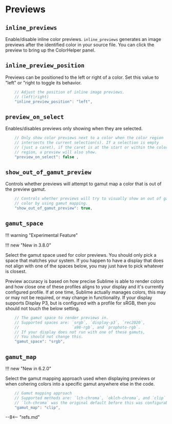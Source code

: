 # Previews

## `inline_previews`

Enable/disable inline color previews. `inline_previews` generates an image previews after the identified color in your
source file.  You can click the preview to bring up the ColorHelper panel.

## `inline_preview_position`

Previews can be positioned to the left or right of a color. Set this value to "left" or "right to toggle its behavior.

```js
    // Adjust the position of inline image previews.
    // (left|right)
    "inline_preview_position": "left",
```

## `preview_on_select`

Enables/disables previews only showing when they are selected.

```js
    // Only show color previews next to a color when the color region
    // intersects the current selection(s). If a selection is empty
    // (just a caret), if the caret is at the start or within the color
    // region, a preview will also show.
    "preview_on_select": false ,
```

## `show_out_of_gamut_preview`

Controls whether previews will attempt to gamut map a color that is out of the preview gamut.

```js
    // Controls whether previews will try to visually show an out of gamut
    // color by using gamut mapping.
    "show_out_of_gamut_preview": true,
```

## `gamut_space`

!!! warning "Experimental Feature"

!!! new "New in 3.8.0"

Select the gamut space used for color previews. You should only pick a space that matches your system. If you happen
to have a display that does not align with one of the spaces below, you may just have to pick whatever is closest.

Preview accuracy is based on how precise Sublime is able to render colors and how close one of these profiles aligns
to your display and it's currently configured profile. If at one time, Sublime actually manages colors, this may or may
not be required, or may change in functionality. If your display supports Display P3, but is configured with a profile
for sRGB, then you should not touch the below setting.

```js
    // The gamut space to render previews in.
    // Supported spaces are: `srgb`, `display-p3`, `rec2020`,
    //                       `a98-rgb`, and `prophoto-rgb`.
    // If your display does not run with one of these gamuts,
    // You should not change this.
    "gamut_space": "srgb",
```

## `gamut_map`

!!! new "New in 6.2.0"

Select the gamut mapping approach used when displaying previews or when cohering colors into a specific gamut anywhere
else in the code.

```js
    // Gamut mapping approach
    // Supported methods are: `lch-chroma`, `oklch-chroma`, and `clip` (default).
    // `lch-chroma` was the original default before this was configurable.
    "gamut_map": "clip",
```

--8<-- "refs.md"

